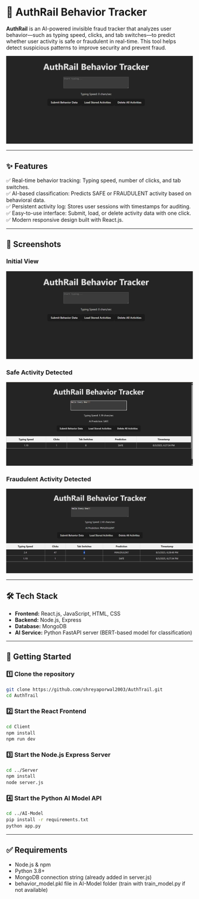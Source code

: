 # 🚦 AuthRail Behavior Tracker

**AuthRail** is an AI-powered invisible fraud tracker that analyzes user behavior—such as typing speed, clicks, and tab switches—to predict whether user activity is safe or fraudulent in real-time. This tool helps detect suspicious patterns to improve security and prevent fraud.

![Main Interface](Screenshots/Screenshot%202025-08-03%20182459.png)

---

## ✨ Features

✅ Real-time behavior tracking: Typing speed, number of clicks, and tab switches.  
✅ AI-based classification: Predicts SAFE or FRAUDULENT activity based on behavioral data.  
✅ Persistent activity log: Stores user sessions with timestamps for auditing.  
✅ Easy-to-use interface: Submit, load, or delete activity data with one click.  
✅ Modern responsive design built with React.js.

---

## 📸 Screenshots

### Initial View
![Start Typing](Screenshots/Screenshot%202025-08-03%20182459.png)

### Safe Activity Detected
![Safe Prediction](Screenshots/Screenshot%202025-08-03%20182813.png)

### Fraudulent Activity Detected
![Fraudulent Prediction](Screenshots/Screenshot%202025-08-03%20182918.png)

---

## 🛠️ Tech Stack

- **Frontend:** React.js, JavaScript, HTML, CSS
- **Backend:** Node.js, Express
- **Database:** MongoDB
- **AI Service:** Python FastAPI server (BERT-based model for classification)

---

## 🚀 Getting Started

### 1️⃣ Clone the repository
```bash
git clone https://github.com/shreyaporwal2003/AuthTrail.git
cd AuthTrail
```
### 2️⃣ Start the React Frontend
```bash
cd Client
npm install
npm run dev
```
### 3️⃣ Start the Node.js Express Server
```bash
cd ../Server
npm install
node server.js
```
### 4️⃣ Start the Python AI Model API
```bash
cd ../AI-Model
pip install -r requirements.txt
python app.py
```
---
## ✅ Requirements
- Node.js & npm
- Python 3.8+
- MongoDB connection string (already added in server.js)
- behavior_model.pkl file in AI-Model folder (train with train_model.py if not available)


